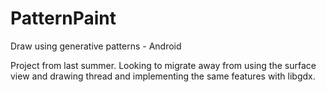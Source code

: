 # PatternPaint
Draw using generative patterns - Android

Project from last summer. Looking to migrate away from using the surface view and drawing thread and implementing the same features with libgdx.
